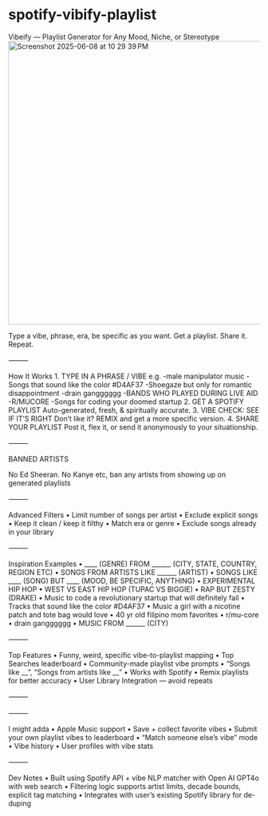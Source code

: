 # spotify-vibify-playlist


 Vibeify — Playlist Generator for Any Mood, Niche, or Stereotype
<img width="568" alt="Screenshot 2025-06-08 at 10 29 39 PM" src="https://github.com/user-attachments/assets/02b7f2fa-35b6-41ac-8499-4740825a77cd" />



Type a vibe, phrase, era, be specific as you want. Get a playlist. Share it. Repeat.



⸻

 How It Works
	1.	TYPE IN A PHRASE / VIBE
e.g.
-male manipulator music
-Songs that sound like the color #D4AF37
-Shoegaze but only for romantic disappointment
-drain gangggggg
-BANDS WHO PLAYED DURING LIVE AID
-R/MUCORE
-Songs for coding your doomed startup
	2.	GET A SPOTIFY PLAYLIST
Auto-generated, fresh, & spiritually accurate.
	3.	VIBE CHECK: SEE IF IT’S RIGHT
Don’t like it?
REMIX and get a more specific version.
	4.	SHARE YOUR PLAYLIST
Post it, flex it, or send it anonymously to your situationship.

⸻

 BANNED ARTISTS


No Ed Sheeran. No Kanye etc, ban any artists from showing up on generated playlists

⸻

 Advanced Filters
	•	Limit number of songs per artist
	•	Exclude explicit songs
	•	Keep it clean / keep it filthy
	•	Match era or genre
	•	Exclude songs already in your library

⸻

 Inspiration Examples
	•	____ (GENRE) FROM ______ (CITY, STATE, COUNTRY, REGION ETC)
  •	SONGS FROM ARTISTS LIKE ______ (ARTIST)
  •	SONGS LIKE ____ (SONG) BUT ____ (MOOD, BE SPECIFIC, ANYTHING)
	•	EXPERIMENTAL HIP HOP
	•	WEST VS EAST HIP HOP (TUPAC VS BIGGIE)
	•	RAP BUT ZESTY (DRAKE)
	•	Music to code a revolutionary startup that will definitely fail
	•	Tracks that sound like the color #D4AF37
	•	Music a girl with a nicotine patch and tote bag would love
	•	40 yr old filipino mom favorites
	•	r/mu-core
	•	drain gangggggg
  •	MUSIC FROM ______ (CITY)

⸻

 Top Features
	•	Funny, weird, specific vibe-to-playlist mapping
	•	Top Searches leaderboard
	•	Community-made playlist vibe prompts
	•	“Songs like __”, “Songs from artists like __”
	•	Works with Spotify
	•	Remix playlists for better accuracy
	•	User Library Integration — avoid repeats

⸻


⸻

I might adda
	•	Apple Music support
	•	Save + collect favorite vibes
	•	Submit your own playlist vibes to leaderboard
	•	“Match someone else’s vibe” mode
	•	Vibe history
	•	User profiles with vibe stats

⸻



 Dev Notes
	•	Built using Spotify API + vibe NLP matcher with Open AI GPT4o with web search
	•	Filtering logic supports artist limits, decade bounds, explicit tag matching
	•	Integrates with user’s existing Spotify library for de-duping
	
